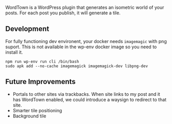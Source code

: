 WordTown is a WordPress plugin that generates an isometric world of your posts.
For each post you publish, it will generate a tile.

## Development

For fully functioning dev environent, your docker needs `imagemagic` with png suport. This is not available in the wp-env docker image so you need to install it.

```
npm run wp-env run cli /bin/bash
sudo apk add --no-cache imagemagick imagemagick-dev libpng-dev
```

## Future Improvements

- Portals to other sites via trackbacks. When site links to my post and it has WordTown enabled, we could introduce a waysign to redirect to that site.
- Smarter tile positioning
- Background tile

